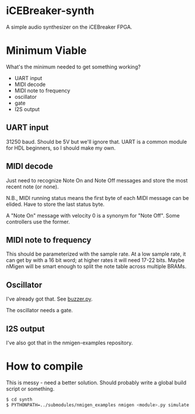 # iCEBreaker-synth

A simple audio synthesizer on the iCEBreaker FPGA.

# Minimum Viable

What's the minimum needed to get something working?

 * UART input
 * MIDI decode
 * MIDI note to frequency
 * oscillator
 * gate
 * I2S output

## UART input

31250 baud.  Should be 5V but we'll ignore that.  UART is a common
module for HDL beginners, so I should make my own.

## MIDI decode

Just need to recognize Note On and Note Off messages and store the
most recent note (or none).

N.B., MIDI running status means the first byte of each MIDI message
can be elided.  Have to store the last status byte.

A "Note On" message with velocity 0 is a synonym for "Note Off".
Some controllers use the former.

## MIDI note to frequency

This should be parameterized with the sample rate.  At a low
sample rate, it can get by with a 16 bit word; at higher rates
it will need 17-22 bits.  Maybe nMigen will be smart enough to
split the note table across multiple BRAMs.

## Oscillator

I've already got that.  See [buzzer.py](https://github.com/kbob/nmigen-examples/blob/master/lib/buzzer.py).

The oscillator needs a gate.

## I2S output

I've also got that in the nmigen-examples repository.


# How to compile

This is messy - need a better solution.  Should probably write a
global build script or something.

```sh
$ cd synth
$ PYTHONPATH=../submodules/nmigen_examples nmigen <module>.py simulate
```
